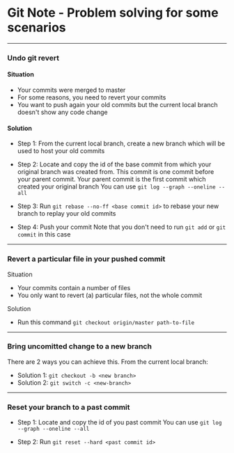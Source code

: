 # Git Note - Problem solving for some scenarios

---

### Undo git revert

#### Situation

- Your commits were merged to master
- For some reasons, you need to revert your commits
- You want to push again your old commits but the current local branch doesn't show any code change

#### Solution

- Step 1: From the current local branch, create a new branch which will be used to host your old commits

- Step 2: Locate and copy the id of the base commit from which your original branch was created from.
  This commit is one commit before your parent commit.
  Your parent commit is the first commit which created your original branch
  You can use `git log --graph --oneline --all`

- Step 3: Run `git rebase --no-ff <base commit id>` to rebase your new branch to replay your old commits

- Step 4: Push your commit
  Note that you don't need to run `git add` or `git commit` in this case

---

### Revert a particular file in your pushed commit

Situation

- Your commits contain a number of files
- You only want to revert (a) particular files, not the whole commit

Solution

- Run this command `git checkout origin/master path-to-file`

---

### Bring uncomitted change to a new branch

There are 2 ways you can achieve this. From the current local branch:

- Solution 1: `git checkout -b <new branch>`
- Solution 2: `git switch -c <new-branch>`

---

### Reset your branch to a past commit

- Step 1: Locate and copy the id of you past commit
  You can use `git log --graph --oneline --all`

- Step 2: Run `git reset --hard <past commit id>`
